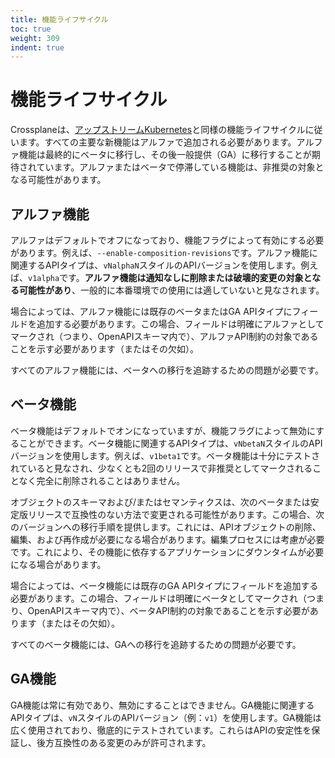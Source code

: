 ```yaml
---
title: 機能ライフサイクル
toc: true
weight: 309
indent: true
---
```


# 機能ライフサイクル

Crossplaneは、[アップストリームKubernetes][kube-features]と同様の機能ライフサイクルに従います。すべての主要な新機能はアルファで追加される必要があります。アルファ機能は最終的にベータに移行し、その後一般提供（GA）に移行することが期待されています。アルファまたはベータで停滞している機能は、非推奨の対象となる可能性があります。

## アルファ機能

アルファはデフォルトでオフになっており、機能フラグによって有効にする必要があります。例えば、`--enable-composition-revisions`です。アルファ機能に関連するAPIタイプは、`vNalphaN`スタイルのAPIバージョンを使用します。例えば、`v1alpha`です。**アルファ機能は通知なしに削除または破壊的変更の対象となる可能性があり**、一般的に本番環境での使用には適していないと見なされます。

場合によっては、アルファ機能には既存のベータまたはGA APIタイプにフィールドを追加する必要があります。この場合、フィールドは明確にアルファとしてマークされ（つまり、OpenAPIスキーマ内で）、アルファAPI制約の対象であることを示す必要があります（またはその欠如）。

すべてのアルファ機能には、ベータへの移行を追跡するための問題が必要です。

## ベータ機能

ベータ機能はデフォルトでオンになっていますが、機能フラグによって無効にすることができます。ベータ機能に関連するAPIタイプは、`vNbetaN`スタイルのAPIバージョンを使用します。例えば、`v1beta1`です。ベータ機能は十分にテストされていると見なされ、少なくとも2回のリリースで非推奨としてマークされることなく完全に削除されることはありません。

オブジェクトのスキーマおよび/またはセマンティクスは、次のベータまたは安定版リリースで互換性のない方法で変更される可能性があります。この場合、次のバージョンへの移行手順を提供します。これには、APIオブジェクトの削除、編集、および再作成が必要になる場合があります。編集プロセスには考慮が必要です。これにより、その機能に依存するアプリケーションにダウンタイムが必要になる場合があります。

場合によっては、ベータ機能には既存のGA APIタイプにフィールドを追加する必要があります。この場合、フィールドは明確にベータとしてマークされ（つまり、OpenAPIスキーマ内で）、ベータAPI制約の対象であることを示す必要があります（またはその欠如）。

すべてのベータ機能には、GAへの移行を追跡するための問題が必要です。

## GA機能

GA機能は常に有効であり、無効にすることはできません。GA機能に関連するAPIタイプは、`vN`スタイルのAPIバージョン（例：`v1`）を使用します。GA機能は広く使用されており、徹底的にテストされています。これらはAPIの安定性を保証し、後方互換性のある変更のみが許可されます。

[kube-features]: https://kubernetes.io/docs/reference/command-line-tools-reference/feature-gates/#feature-stages

